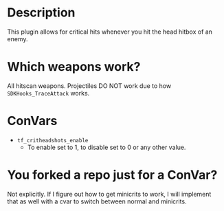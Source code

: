 # Description
This plugin allows for critical hits whenever you hit the head hitbox of an enemy.

# Which weapons work?
All hitscan weapons. Projectiles DO NOT work due to how `SDKHooks_TraceAttack` works.

# ConVars
- `tf_critheadshots_enable`
    - To enable set to 1, to disable set to 0 or any other value.

# You forked a repo just for a ConVar?
Not explicitly. If I figure out how to get minicrits to work, I will implement that as well with a cvar to switch between normal and minicrits.
